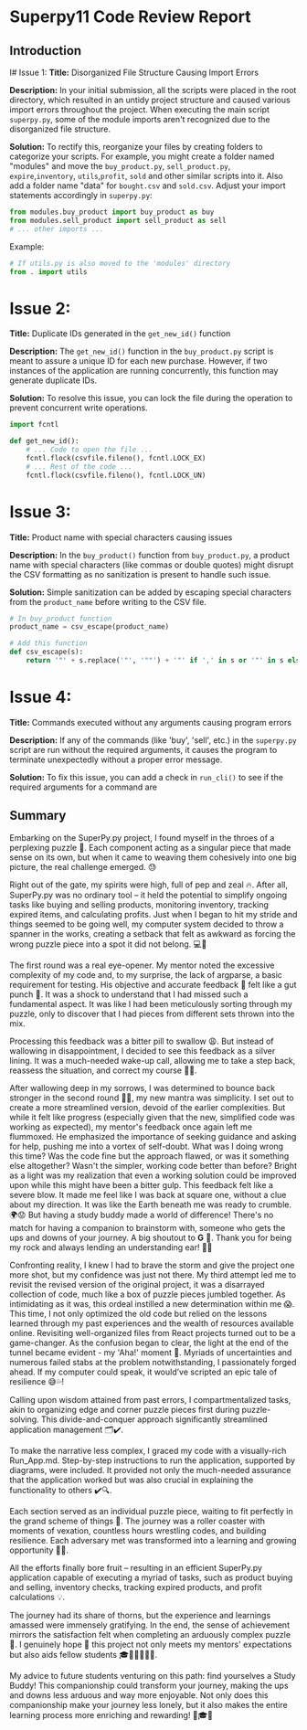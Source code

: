 # Superpy11 Code Review Report

## Introduction

I# Issue 1:
**Title:** Disorganized File Structure Causing Import Errors

**Description:**
In your initial submission, all the scripts were placed in the root directory, which resulted in an untidy project structure and caused various import errors throughout the project. When executing the main script `superpy.py`, some of the module imports aren't recognized due to the disorganized file structure.

**Solution:**
To rectify this, reorganize your files by creating folders to categorize your scripts. For example, you might create a folder named "modules" and move the `buy_product.py`, `sell_product.py`, `expire`,`inventory`, `utils`,`profit`, `sold` and other similar scripts into it. Also add a folder name "data" for `bought.csv` and `sold.csv`. Adjust your import statements accordingly in `superpy.py`:

```python
from modules.buy_product import buy_product as buy
from modules.sell_product import sell_product as sell
# ... other imports ...
```


Example:

```python
# If utils.py is also moved to the 'modules' directory
from . import utils
```


# Issue 2:
**Title:** Duplicate IDs generated in the `get_new_id()` function

**Description:**
The `get_new_id()` function in the `buy_product.py` script is meant to assure a unique ID for each new purchase. However, if two instances of the application are running concurrently, this function may generate duplicate IDs.

**Solution:**
To resolve this issue, you can lock the file during the operation to prevent concurrent write operations.

```python
import fcntl

def get_new_id():
    # ... Code to open the file ...
    fcntl.flock(csvfile.fileno(), fcntl.LOCK_EX)
    # ... Rest of the code ...
    fcntl.flock(csvfile.fileno(), fcntl.LOCK_UN)
```

# Issue 3:
**Title:** Product name with special characters causing issues 

**Description:**
In the `buy_product()` function from `buy_product.py`, a product name with special characters (like commas or double quotes) might disrupt the CSV formatting as no sanitization is present to handle such issue.

**Solution:** 
Simple sanitization can be added by escaping special characters from the `product_name` before writing to the CSV file.

```python
# In buy_product function
product_name = csv_escape(product_name)

# Add this function 
def csv_escape(s):
    return '"' + s.replace('"', '""') + '"' if ',' in s or '"' in s else s
```

# Issue 4:
**Title:** Commands executed without any arguments causing program errors

**Description:**
If any of the commands (like 'buy', 'sell', etc.) in the `superpy.py` script are run without the required arguments, it causes the program to terminate unexpectedly without a proper error message.

**Solution:**
To fix this issue, you can add a check in `run_cli()` to see if the required arguments for a command are

## **Summary**

Embarking on the SuperPy.py project, I found myself in the throes of a perplexing puzzle 🧩. Each component acting as a singular piece that made sense on its own, but when it came to weaving them cohesively into one big picture, the real challenge emerged. 😓

Right out of the gate, my spirits were high, full of pep and zeal 🔥. After all, SuperPy.py was no ordinary tool – it held the potential to simplify ongoing tasks like buying and selling products, monitoring inventory, tracking expired items, and calculating profits. Just when I began to hit my stride and things seemed to be going well, my computer system decided to throw a spanner in the works, creating a setback that felt as awkward as forcing the wrong puzzle piece into a spot it did not belong. 💻🙈

The first round was a real eye-opener. My mentor noted the excessive complexity of my code and, to my surprise, the lack of argparse, a basic requirement for testing. His objective and accurate feedback 🎯 felt like a gut punch 🥊. It was a shock to understand that I had missed such a fundamental aspect. It was like I had been meticulously sorting through my puzzle, only to discover that I had pieces from different sets thrown into the mix.

Processing this feedback was a bitter pill to swallow 😩. But instead of wallowing in disappointment, I decided to see this feedback as a silver lining. It was a much-needed wake-up call, allowing me to take a step back, reassess the situation, and correct my course 📝💪. 

After wallowing deep in my sorrows, I was determined to bounce back stronger in the second round 💪🔥, my new mantra was simplicity. I set out to create a more streamlined version, devoid of the earlier complexities. But while it felt like progress (especially given that the new, simplified code was working as expected), my mentor's feedback once again left me flummoxed. He emphasized the importance of seeking guidance and asking for help, pushing me into a vortex of self-doubt. What was I doing wrong this time? Was the code fine but the approach flawed, or was it something else altogether? Wasn't the simpler, working code better than before? Bright as a light was my realization that even a working solution could be improved upon while this might have been a bitter gulp. This feedback felt like a severe blow. It made me feel like I was back at square one, without a clue about my direction. It was like the Earth beneath me was ready to crumble. 🌍😟
But having a study buddy made a world of difference! There's no match for having a companion to brainstorm with, someone who gets the ups and downs of your journey. A big shoutout to **G** 🥰. Thank you for being my rock and always lending an understanding ear! 🙏💖

Confronting reality, I knew I had to brave the storm and give the project one more shot, but my confidence was just not there. My third attempt led me to revisit the revised version of the original project, it was a disarrayed collection of code, much like a box of puzzle pieces jumbled together. As intimidating as it was, this ordeal instilled a new determination within me 😱. This time, I not only optimized the old code but relied on the lessons learned through my past experiences and the wealth of resources available online. Revisiting well-organized files from React projects turned out to be a game-changer. As the confusion began to clear, the light at the end of the tunnel became evident - my 'Aha!' moment 🎉. Myriads of uncertainties and numerous failed stabs at the problem notwithstanding, I passionately forged ahead. If my computer could speak, it would’ve scripted an epic tale of resilience 😅💦!

Calling upon wisdom attained from past errors, I compartmentalized tasks, akin to organizing edge and corner puzzle pieces first during puzzle-solving. This divide-and-conquer approach significantly streamlined application management 🗂✔️.

To make the narrative less complex, I graced my code with a visually-rich Run_App.md. Step-by-step instructions to run the application, supported by diagrams, were included. It provided not only the much-needed assurance that the application worked but was also crucial in explaining the functionality to others ✔️🔍.

Each section served as an individual puzzle piece, waiting to fit perfectly in the grand scheme of things 🎯. The journey was a roller coaster with moments of vexation, countless hours wrestling codes, and building resilience. Each adversary met was transformed into a learning and growing opportunity 🌱💫.

All the efforts finally bore fruit – resulting in an efficient SuperPy.py application capable of executing a myriad of tasks, such as product buying and selling, inventory checks, tracking expired products, and profit calculations 💡.

The journey had its share of thorns, but the experience and learnings amassed were immensely gratifying. In the end, the sense of achievement mirrors the satisfaction felt when completing an arduously complex puzzle 🏅. I genuinely hope 🙏 this project not only meets my mentors' expectations but also aids fellow students 🎓👩‍💻👨‍💻🎉.

My advice to future students venturing on this path: find yourselves a Study Buddy! This companionship could transform your journey, making the ups and downs less arduous and way more enjoyable. Not only does this companionship make your journey less lonely, but it also makes the entire learning process more enriching and rewarding! 🤝🎓💡
